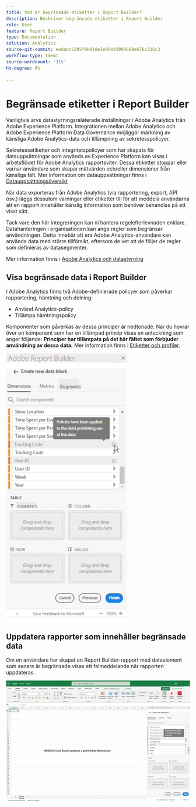 ```yaml
---
title: Vad är begränsade etiketter i Report Builder?
description: Beskriver begränsade etiketter i Report Builder
role: User
feature: Report Builder
type: Documentation
solution: Analytics
source-git-commit: eedabc6295f9b918e1e00b93993680e676c216c3
workflow-type: tm+mt
source-wordcount: '315'
ht-degree: 0%

---
```


# Begränsade etiketter i Report Builder

Vanligtvis ärvs datastyrningsrelaterade inställningar i Adobe Analytics från Adobe Experience Platform. Integrationen mellan Adobe Analytics och Adobe Experience Platform Data Governance möjliggör märkning av känsliga Adobe Analytics-data och tillämpning av sekretesspolicyer.

Sekretessetiketter och integritetspolicyer som har skapats för datauppsättningar som används av Experience Platform kan visas i arbetsflödet för Adobe Analytics rapportsviter. Dessa etiketter stoppar eller varnar användare som skapar mätvärden och/eller dimensioner från känsliga fält. Mer information om datauppsättningar finns i [Datauppsättningsöversikt](https://experienceleague.adobe.com/docs/experience-platform/catalog/datasets/overview.html?lang=sv-SE)

När data exporteras från Adobe Analytics (via rapportering, export, API osv.) läggs dessutom varningar eller etiketter till för att meddela användarna att en rapport innehåller känslig information som behöver behandlas på ett visst sätt.

Tack vare den här integreringen kan ni hantera regelefterlevnaden enklare. Datahanteringen i organisationen kan ange regler som begränsar användningen. Detta innebär att era Adobe Analytics-användare kan använda data med större tillförsikt, eftersom de vet att de följer de regler som definieras av datasegmenter.

Mer information finns i [Adobe Analytics och datastyrning](https://experienceleague.adobe.com/docs/analytics-platform/using/cja-privacy/privacy-overview.html?lang=sv-SE)

## Visa begränsade data i Report Builder

I Adobe Analytics finns två Adobe-definierade policyer som påverkar rapportering, hämtning och delning:

* Använd Analytics-policy
* Tillämpa hämtningspolicy

Komponenter som påverkas av dessa principer är nedtonade. När du hovrar över en komponent som har en tillämpad princip visas en anteckning som anger följande: **Principer har tillämpats på det här fältet som förbjuder användning av dessa data.** Mer information finns i [Etiketter och profiler](https://experienceleague.adobe.com/docs/analytics-platform/using/cja-dataviews/data-governance.html?lang=sv-SE).

![Principanteckningen anger att data inte får användas.](assets/rb-restricted-label.png)

## Uppdatera rapporter som innehåller begränsade data

Om en användare har skapat en Report Builder-rapport med dataelement som senare är begränsade visas ett felmeddelande när rapporten uppdateras.

![Felmeddelandet som visas efter att dataelement senare har begränsats.](assets/error-restricted-data.png)
